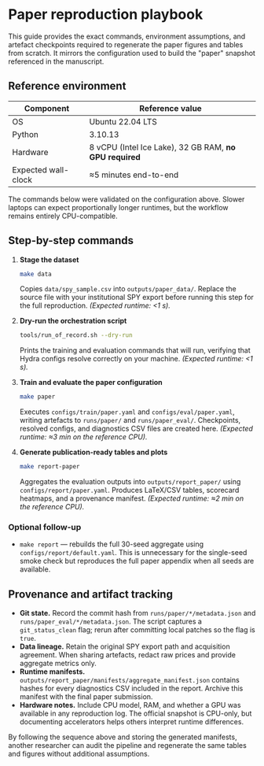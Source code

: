 # Paper reproduction playbook

This guide provides the exact commands, environment assumptions, and artefact
checkpoints required to regenerate the paper figures and tables from scratch.
It mirrors the configuration used to build the "paper" snapshot referenced in
the manuscript.

## Reference environment

| Component | Reference value |
| --- | --- |
| OS | Ubuntu 22.04 LTS |
| Python | 3.10.13 |
| Hardware | 8 vCPU (Intel Ice Lake), 32 GB RAM, **no GPU required** |
| Expected wall-clock | ≈5 minutes end-to-end |

The commands below were validated on the configuration above. Slower laptops
can expect proportionally longer runtimes, but the workflow remains entirely
CPU-compatible.

## Step-by-step commands

1. **Stage the dataset**
   ```bash
   make data
   ```
   Copies `data/spy_sample.csv` into `outputs/paper_data/`. Replace the source
   file with your institutional SPY export before running this step for the
   full reproduction. *(Expected runtime: <1 s).* 

2. **Dry-run the orchestration script**
   ```bash
   tools/run_of_record.sh --dry-run
   ```
   Prints the training and evaluation commands that will run, verifying that
   Hydra configs resolve correctly on your machine. *(Expected runtime: <1 s).* 

3. **Train and evaluate the paper configuration**
   ```bash
   make paper
   ```
   Executes `configs/train/paper.yaml` and `configs/eval/paper.yaml`, writing
   artefacts to `runs/paper/` and `runs/paper_eval/`. Checkpoints, resolved
   configs, and diagnostics CSV files are created here. *(Expected runtime: ≈3
   min on the reference CPU).* 

4. **Generate publication-ready tables and plots**
   ```bash
   make report-paper
   ```
   Aggregates the evaluation outputs into `outputs/report_paper/` using
   `configs/report/paper.yaml`. Produces LaTeX/CSV tables, scorecard heatmaps,
   and a provenance manifest. *(Expected runtime: ≈2 min on the reference CPU).* 

### Optional follow-up

- `make report` — rebuilds the full 30-seed aggregate using
  `configs/report/default.yaml`. This is unnecessary for the single-seed smoke
  check but reproduces the full paper appendix when all seeds are available.

## Provenance and artifact tracking

- **Git state.** Record the commit hash from `runs/paper/*/metadata.json` and
  `runs/paper_eval/*/metadata.json`. The script captures a `git_status_clean`
  flag; rerun after committing local patches so the flag is `true`.
- **Data lineage.** Retain the original SPY export path and acquisition
  agreement. When sharing artefacts, redact raw prices and provide aggregate
  metrics only.
- **Runtime manifests.** `outputs/report_paper/manifests/aggregate_manifest.json`
  contains hashes for every diagnostics CSV included in the report. Archive this
  manifest with the final paper submission.
- **Hardware notes.** Include CPU model, RAM, and whether a GPU was available in
  any reproduction log. The official snapshot is CPU-only, but documenting
  accelerators helps others interpret runtime differences.

By following the sequence above and storing the generated manifests, another
researcher can audit the pipeline and regenerate the same tables and figures
without additional assumptions.

